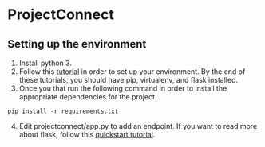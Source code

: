 # ProjectConnect

## Setting up the environment
1. Install python 3. 
2. Follow this [tutorial](http://flask.pocoo.org/docs/1.0/installation/#) in order to set up your environment. By the end of these tutorials, you should have pip, virtualenv, and flask installed.
3. Once you that run the following command in order to install the appropriate dependencies for the project.

```
pip install -r requirements.txt
```

4. Edit projectconnect/app.py to add an endpoint. If you want to read more about flask, follow this [quickstart tutorial](http://flask.pocoo.org/docs/1.0/quickstart/).
